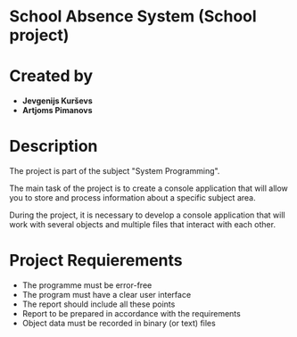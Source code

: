# School Absence System (School project)

# Created by 
- **Jevgenijs Kurševs**
- **Artjoms Pimanovs**

# Description

The project is part of the subject "System Programming".

The main task of the project is to create a console application that will allow you to store and process information about a specific subject area.

During the project, it is necessary to develop a console application that will work with several objects and multiple files that interact with each other.

# Project Requierements

 - The programme must be error-free
 - The program must have a clear user interface
 - The report should include all these points
 - Report to be prepared in accordance with the requirements
 - Object data must be recorded in binary (or text) files
